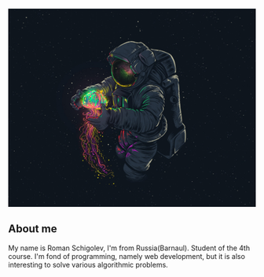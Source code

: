 ![Header](https://github.com/RomanSchigolev/romanschigolev/blob/master/assets/astronavt-meduza-risunok-perchatki-shlem-kosmonavt.jpg)

## **About me**

My name is Roman Schigolev, I'm from Russia(Barnaul). Student of the 4th course. I'm fond of programming, namely web development, but it is also interesting to solve various algorithmic problems.